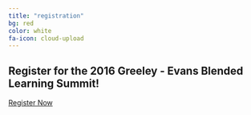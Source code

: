 ```yaml
---
title: "registration"
bg: red
color: white
fa-icon: cloud-upload
---
```


## Register for the 2016 Greeley - Evans Blended Learning Summit!

<a class="btn btn-outline-primary" href="https://greeley.revtrak.net/tek9.asp?pg=RW_BlndLrnngSmmt">
  <i class="fa fa-trash-o fa-lg"></i> Register Now</a>
